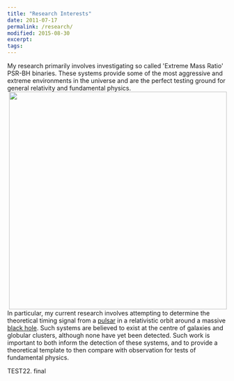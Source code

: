 ```yaml
---
title: "Research Interests"
date: 2011-07-17
permalink: /research/
modified: 2015-08-30
excerpt:
tags:
---
```



My research primarily involves investigating so called 'Extreme Mass Ratio' PSR-BH binaries. These systems provide some of the most aggressive and extreme environments in the universe and are the perfect testing ground for general relativity and fundamental physics.
<img HEIGHT = "500" WIDTH="500"  src="http://tomkimpson.com/images/Optimized-rt1-2.png" align="right">

In particular, my current research involves attempting to determine the theoretical timing signal from a [pulsar](https://www.youtube.com/watch?v=gjLk_72V9Bw) in a relativistic orbit around a massive [black hole](https://www.youtube.com/watch?v=e-P5IFTqB98). Such systems are believed to exist at the centre of galaxies and globular clusters, although none have yet been detected. Such work is important to both inform the detection of these systems, and to provide a theoretical template to then compare with observation for tests of fundamental physics.

TEST22. final